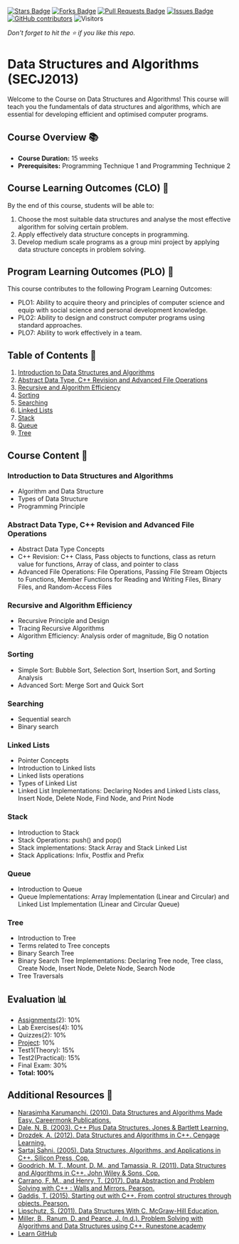 <a href="https://github.com/jjn7702/SECJ2013-DSA-04/stargazers"><img src="https://img.shields.io/github/stars/jjn7702/SECJ2013-DSA-04" alt="Stars Badge"/></a>
<a href="https://github.com/jjn7702/SECJ2013-DSA-04/network/members"><img src="https://img.shields.io/github/forks/jjn7702/SECJ2013-DSA-04" alt="Forks Badge"/></a>
<a href="https://github.com/jjn7702/SECJ2013-DSA-04/pulls"><img src="https://img.shields.io/github/issues-pr/jjn7702/SECJ2013-DSA-04" alt="Pull Requests Badge"/></a>
<a href="https://github.com/jjn7702/SECJ2013-DSA-04/issues"><img src="https://img.shields.io/github/issues/jjn7702/SECJ2013-DSA-04" alt="Issues Badge"/></a>
<a href="https://github.com/jjn7702/SECJ2013-DSA-04/graphs/contributors"><img alt="GitHub contributors" src="https://img.shields.io/github/contributors/jjn7702/SECJ2013-DSA-04?color=2b9348"></a>
![Visitors](https://api.visitorbadge.io/api/visitors?path=https%3A%2F%2Fgithub.com%2Fjjn7702%2FSECJ2013-DSA-04&labelColor=%23d9e3f0&countColor=%23697689&style=flat)

_Don't forget to hit the :star: if you like this repo._

# Data Structures and Algorithms (SECJ2013)

Welcome to the Course on Data Structures and Algorithms! This course will teach you the fundamentals of data structures and algorithms, which are essential for developing efficient and optimised computer programs.

## Course Overview 📚

- **Course Duration:** 15 weeks
- **Prerequisites:** Programming Technique 1 and Programming Technique 2

## Course Learning Outcomes (CLO) 🎯
By the end of this course, students will be able to:

1. Choose the most suitable data structures and analyse the most effective algorithm for solving certain problem.
2. Apply effectively data structure concepts in programming.
3. Develop medium scale programs as a group mini project by applying data structure concepts in problem solving.

## Program Learning Outcomes (PLO) 🌟
This course contributes to the following Program Learning Outcomes:

- PLO1: Ability to acquire theory and principles of computer science and equip with social science and personal development knowledge.
- PLO2: Ability to design and construct computer programs using standard approaches.
- PLO7: Ability to work effectively in a team.

## Table of Contents 📑

1. [Introduction to Data Structures and Algorithms](#introduction-to-data-structures-and-algorithms)
2. [Abstract Data Type, C++ Revision and Advanced File Operations](#abstract-data-type-c-revision-and-advanced-file-operations)
3. [Recursive and Algorithm Efficiency](#recursive-and-algorithm-efficiency)
4. [Sorting](#sorting)
5. [Searching](#searching)
6. [Linked Lists](#linked-lists)
7. [Stack](#stack)
8. [Queue](#queue)
9. [Tree](#tree)

## Course Content 📖

### Introduction to Data Structures and Algorithms

- Algorithm and Data Structure
- Types of Data Structure
- Programming Principle

### Abstract Data Type, C++ Revision and Advanced File Operations

- Abstract Data Type Concepts
- C++ Revision: C++ Class, Pass objects to functions, class as return value for functions, Array of class, and pointer to class
- Advanced File Operations: File Operations, Passing File Stream Objects to Functions, Member Functions for Reading and Writing Files, Binary Files, and Random-Access Files

### Recursive and Algorithm Efficiency

- Recursive Principle and Design
- Tracing Recursive Algorithms
- Algorithm Efficiency: Analysis order of magnitude, Big O notation

### Sorting

- Simple Sort: Bubble Sort, Selection Sort, Insertion Sort, and Sorting Analysis
- Advanced Sort: Merge Sort and Quick Sort

### Searching

- Sequential search
- Binary search

### Linked Lists

- Pointer Concepts
- Introduction to Linked lists
- Linked lists operations
- Types of Linked List
- Linked List Implementations: Declaring Nodes and Linked Lists class, Insert Node, Delete Node, Find Node, and Print Node

### Stack

- Introduction to Stack
- Stack Operations: push() and pop()
- Stack implementations: Stack Array and Stack Linked List
- Stack Applications: Infix, Postfix and Prefix

### Queue

- Introduction to Queue
- Queue Implementations: Array Implementation (Linear and Circular) and Linked List Implementation (Linear and Circular Queue)

### Tree

- Introduction to Tree
- Terms related to Tree concepts
- Binary Search Tree
- Binary Search Tree Implementations: Declaring Tree node, Tree class, Create Node, Insert Node, Delete Node, Search Node
- Tree Traversals

## Evaluation 📊

- [Assignments](Submission/readme.md)(2): 10%
- Lab Exercises(4): 10%
- Quizzes(2): 10%
- [Project](./Submission/readme.md): 10%
- Test1(Theory): 15%
- Test2(Practical): 15%
- Final Exam: 30%
- **Total: 100%**

## Additional Resources 🔗

- [Narasimha Karumanchi. (2010). Data Structures and Algorithms Made Easy. Careermonk Publications.‌](https://www.emgywomenscollege.ac.in/templateEditor/kcfinder/upload/files/algorithm%281%29.pdf)
- [Dale, N. B. (2003). C++ Plus Data Structures. Jones & Bartlett Learning.](https://cdn.preterhuman.net/texts/math/Data_Structure_And_Algorithms/C++%20Data%20Structures%203rd%20ed%20-%20Nell%20Dale.pdf)
- [Drozdek, A. (2012). Data Structures and Algorithms in C++. Cengage Learning.](http://www.pkt.edu.my/pdf_sys/home/pdf/65)
- [Sartaj Sahni. (2005). Data Structures, Algorithms, and Applications in C++. Silicon Press, Cop.](https://o6ucs.files.wordpress.com/2012/10/data-structures-algorithms-and-applications-in-c-by-sartraj-sahani.pdf)
- [Goodrich, M. T., Mount, D. M., and Tamassia, R. (2011). Data Structures and Algorithms in C++. John Wiley & Sons, Cop.‌](https://github.com/ashwani65/Algorithms-and-Data-Structures.pdf/blob/master/data-structures-and-algorithms-in-C%2B%2B.pdf)
- [Carrano, F. M., and Henry, T. (2017). Data Abstraction and Problem Solving with C++ : Walls and Mirrors. Pearson.](https://github.com/RyanYaNg7/cs32/blob/master/Data%20Abstraction%20%26%20Problem%20Solving%20with%20C%2B%2B%20Walls%20and%20Mirrors.pdf)
- [Gaddis, T. (2015). Starting out with C++. From control structures through objects. Pearson.‌](https://github.com/ystanev/Fundamentals-of-Programming/blob/master/Starting%20Out%20With%20C%2B%2B%20From%20Control%20Structures%20Through%20Objects%208th%20Edition.pdf)
- [Lipschutz, S. (2011). Data Structures With C. McGraw-Hill Education.‌](https://github.com/ahsan-habib-hstu/data-structure/blob/master/Data%20Structures%20With%20C%20-%20by%20schaum%20series_2.pdf)
- [Miller, B., Ranum, D. and Pearce, J. (n.d.). Problem Solving with Algorithms and Data Structures using C++. Runestone.academy‌](https://runestone.academy/ns/books/published/cppds/index.html)
- [Learn GitHub](https://github.com/drshahizan/learn-github)

[comment]: <> (This is a comment, it will not be included)


